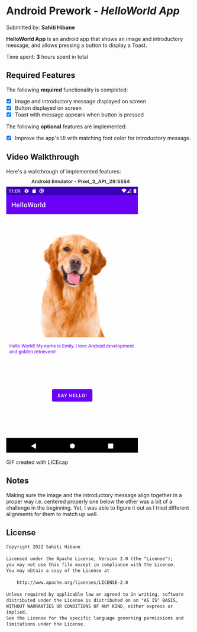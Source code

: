 # Android Prework - *HelloWorld App*

Submitted by: **Sahiti Hibane**

**HelloWorld App** is an android app that shows an image and introductory message, and allows pressing a button to display a Toast. 

Time spent: **3** hours spent in total

## Required Features

The following **required** functionality is completed:

* [x] Image and introductory message displayed on screen
* [x] Button displayed on screen
* [x] Toast with message appears when button is pressed 

The following **optional** features are implemented:

* [x] Improve the app's UI with matching font color for introductory message.

## Video Walkthrough

Here's a walkthrough of implemented features:

<img src='HelloWorld_walkthrough.gif' title='Video Walkthrough' width='' alt='Video Walkthrough' />


GIF created with LICEcap  


## Notes

Making sure the image and the introductory message align together in a proper way i.e. centered properly one below the other was a bit of a challenge in the beginning. Yet, I was able to figure it out as I tried different alignments for them to match up well.

## License

    Copyright 2022 Sahiti Hibane

    Licensed under the Apache License, Version 2.0 (the "License");
    you may not use this file except in compliance with the License.
    You may obtain a copy of the License at

        http://www.apache.org/licenses/LICENSE-2.0

    Unless required by applicable law or agreed to in writing, software
    distributed under the License is distributed on an "AS IS" BASIS,
    WITHOUT WARRANTIES OR CONDITIONS OF ANY KIND, either express or implied.
    See the License for the specific language governing permissions and
    limitations under the License.
